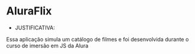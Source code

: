 # AluraFlix

- JUSTIFICATIVA:

Essa aplicação simula um catálogo de filmes e foi desenvolvida durante o curso de imersão em JS da Alura 
